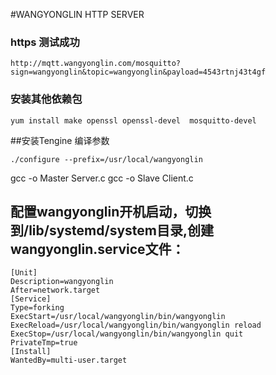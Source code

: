 #WANGYONGLIN HTTP SERVER
### https 测试成功
    http://mqtt.wangyonglin.com/mosquitto?sign=wangyonglin&topic=wangyonglin&payload=4543rtnj43t4gf
### 安装其他依赖包
    yum install make openssl openssl-devel  mosquitto-devel
##安装Tengine 编译参数
```shell
./configure --prefix=/usr/local/wangyonglin
```
gcc -o Master Server.c
gcc -o Slave Client.c
## 配置wangyonglin开机启动，切换到/lib/systemd/system目录,创建 wangyonglin.service文件：
```shell
[Unit]
Description=wangyonglin
After=network.target
[Service]
Type=forking
ExecStart=/usr/local/wangyonglin/bin/wangyonglin
ExecReload=/usr/local/wangyonglin/bin/wangyonglin reload
ExecStop=/usr/local/wangyonglin/bin/wangyonglin quit
PrivateTmp=true
[Install]
WantedBy=multi-user.target
```
